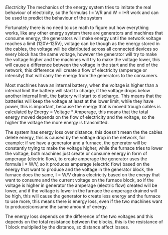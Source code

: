 *Electricity*
The mechanics of the energy system tries to imitate the real behaviour of electricity,
so the formulas I = V/R and W = I*R work and can be used to predict the behaviour of the system

Fortunately there is no need to use math to figure out how everything works,
like any other energy system there are generators and machines that consume energy,
the generators will make energy until the network voltage reaches a limit (120V-125V),
voltage can be though as the energy stored in the cables, 
the voltage will be distributed across all connected devices so every block has the same voltage, 
however the generator will try to make the voltage higher and the machines will try to make the voltage lower,
this will cause a difference between the voltage in the start and the end of the network, 
this difference will create a flow of electricity (amperage or intensity) that will carry the energy from the generators to the consumers.

Most machines have an internal battery, when the voltage is higher than a internal limit the battery will start to charge,
if the voltage drops below another internal limit, the battery will start to discharge. 
This means that the batteries will keep the voltage at least at the lower limit, while they have power, this is important,
because the energy that is moved trough cables is calculated by Energy = Voltage * Amperage, 
this means that the total energy moved depends on the flow of electricity and the voltage, 
so the higher the voltage the more energy is transmitted.

The system has energy loss over distance, this doesn't mean the the cables delete energy, 
this is caused by the voltage drop in the network, 
for example: if we have a generator and a furnace,
the generator will be constantly trying to make the voltage higher, while the furnace tries to lower the voltage, 
both machines just create or consume energy in form of amperage (electric flow),
to create amperage the generator uses the formula I = W/V, 
so it produces amperage (electric flow) based on the energy that want to produce and the voltage in the generator block,
the furnace does the same, I = W/V drains electricity based on the energy that want to consume and the current voltage on the furnace block,
so if the voltage is higher in generator the amperage (electric flow) created will be lower,
and if the voltage is lower in the furnace the amperage drained will be high, 
this will cause the generator to create less energy and the furnace to use more, this means there is energy loss, 
even if the two machines want to produce/consume the same amount of energy.

The energy loss depends on the difference of the two voltages and this depends on the total resistance between the blocks,
this is the resistance of 1 block multiplied by the distance, so distance affect losses.